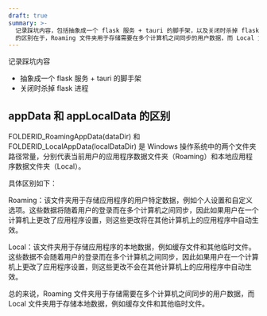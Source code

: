 ```yaml
---
draft: true
summary: >-
  记录踩坑内容，包括抽象成一个 flask 服务 + tauri 的脚手架，以及关闭时杀掉 flask 进程。appData 和 appLocalData
  的区别在于，Roaming 文件夹用于存储需要在多个计算机之间同步的用户数据，而 Local 文件夹用于存储本地数据，例如缓存文件和其他临时文件。
---
```


记录踩坑内容

- 抽象成一个 flask 服务 + tauri 的脚手架
- 关闭时杀掉 flask 进程

## appData 和 appLocalData 的区别

FOLDERID_RoamingAppData(dataDir) 和 FOLDERID_LocalAppData(localDataDir) 是 Windows 操作系统中的两个文件夹路径常量，分别代表当前用户的应用程序数据文件夹（Roaming）和本地应用程序数据文件夹（Local）。

具体区别如下：

Roaming：该文件夹用于存储应用程序的用户特定数据，例如个人设置和自定义选项。这些数据将随着用户的登录而在多个计算机之间同步，因此如果用户在一个计算机上更改了应用程序设置，则这些更改将在其他计算机上的应用程序中自动生效。

Local：该文件夹用于存储应用程序的本地数据，例如缓存文件和其他临时文件。这些数据不会随着用户的登录而在多个计算机之间同步，因此如果用户在一个计算机上更改了应用程序设置，则这些更改不会在其他计算机上的应用程序中自动生效。

总的来说，Roaming 文件夹用于存储需要在多个计算机之间同步的用户数据，而 Local 文件夹用于存储本地数据，例如缓存文件和其他临时文件。
